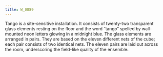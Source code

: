 ```yaml
---
title: W_0089
---
```

Tango is a site-sensitive installation. It consists of twenty-two transparent glass elements resting on the floor and the word “tango” spelled by wall-mounted neon letters glowing in a midnight blue. The glass elements are arranged in pairs. They are based on the eleven different nets of the cube; each pair consists of two identical nets. The eleven pairs are laid out across the room, underscoring the field-like quality of the ensemble.